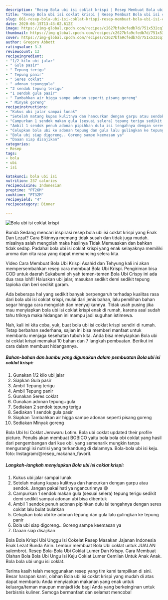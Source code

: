 ```yaml
---
description: "Resep Bola ubi isi coklat krispi | Resep Membuat Bola ubi isi coklat krispi Yang Menggugah Selera"
title: "Resep Bola ubi isi coklat krispi | Resep Membuat Bola ubi isi coklat krispi Yang Menggugah Selera"
slug: 661-resep-bola-ubi-isi-coklat-krispi-resep-membuat-bola-ubi-isi-coklat-krispi-yang-menggugah-selera
date: 2020-06-15T13:43:02.612Z
image: https://img-global.cpcdn.com/recipes/c2627bfa9cfedb7d/751x532cq70/bola-ubi-isi-coklat-krispi-foto-resep-utama.jpg
thumbnail: https://img-global.cpcdn.com/recipes/c2627bfa9cfedb7d/751x532cq70/bola-ubi-isi-coklat-krispi-foto-resep-utama.jpg
cover: https://img-global.cpcdn.com/recipes/c2627bfa9cfedb7d/751x532cq70/bola-ubi-isi-coklat-krispi-foto-resep-utama.jpg
author: Gregory Abbott
ratingvalue: 3.3
reviewcount: 13
recipeingredient:
- "1/2 kilo ubi jalar"
- " Gula pasir"
- " Tepung terigu"
- " Tepung panir"
- " Seres coklat"
- " adonan tepunggula"
- "2 sendok tepung terigu"
- "1 sendok gula pasir"
- " Tambahkan air higga sampe adonan seperti pisang goreng"
- " Minyak goreng"
recipeinstructions:
- "Kukus ubi jalar sampai lunak"
- "Setelah matang kupas kulitnya dan hancurkan dengan garpu atau sendok. Jangan pakai hati ya ngancurinnya 😄"
- "Campurkan 1 sendok makan gula (sesuai selera) tepung terigu sedikit demi sedikit sampai adonan ubi bisa dibentuk"
- "Ambil 1 sendok penuh adonan pipihkan dulu isi tengahnya dengan seres coklat lalu bulat bulatkan"
- "Celupkan bola ubi ke adonan tepung dan gula lalu gulingkan ke tepung panir"
- "Bola ubi siap digoreng.. Goreng sampe keemasan ya"
- "Daaan siap disajikan"
categories:
- Resep
tags:
- bola
- ubi
- isi

katakunci: bola ubi isi 
nutrition: 237 calories
recipecuisine: Indonesian
preptime: "PT26M"
cooktime: "PT32M"
recipeyield: "4"
recipecategory: Dinner

---
```



![Bola ubi isi coklat krispi](https://img-global.cpcdn.com/recipes/c2627bfa9cfedb7d/751x532cq70/bola-ubi-isi-coklat-krispi-foto-resep-utama.jpg)

Bunda Sedang mencari inspirasi resep bola ubi isi coklat krispi yang Enak Dan Lezat? Cara Bikinnya memang tidak susah dan tidak juga mudah. misalnya salah mengolah maka hasilnya Tidak Memuaskan dan bahkan tidak sedap. Padahal bola ubi isi coklat krispi yang enak selayaknya memiliki aroma dan cita rasa yang dapat memancing selera kita.

Video Cara Membuat Bola Ubi Krispi Asahid dan Tehyung kali ini akan mempersembahkan resep cara membuat Bola Ubi Krispi. Pengiriman bisa COD untuk daerah Sukabumi oh yah temen-temen Bola Ubi Crispy ini ada dua rasa loh!!! Haluskan ubi jalar, masukan sedikit demi sedikit tepung tapioka dan beri sedikit garam.

Ada beberapa hal yang sedikit banyak berpengaruh terhadap kualitas rasa dari bola ubi isi coklat krispi, mulai dari jenis bahan, lalu pemilihan bahan segar hingga cara mengolah dan menyajikannya. Tidak usah pusing jika mau menyiapkan bola ubi isi coklat krispi enak di rumah, karena asal sudah tahu triknya maka hidangan ini mampu jadi suguhan istimewa.


Nah, kali ini kita coba, yuk, buat bola ubi isi coklat krispi sendiri di rumah. Tetap berbahan sederhana, sajian ini bisa memberi manfaat untuk membantu menjaga kesehatan tubuh kita. Anda bisa menyiapkan Bola ubi isi coklat krispi memakai 10 bahan dan 7 langkah pembuatan. Berikut ini cara dalam membuat hidangannya.

<!--inarticleads1-->

##### Bahan-bahan dan bumbu yang digunakan dalam pembuatan Bola ubi isi coklat krispi:

1. Gunakan 1/2 kilo ubi jalar
1. Siapkan  Gula pasir
1. Ambil  Tepung terigu
1. Ambil  Tepung panir
1. Gunakan  Seres coklat
1. Gunakan  adonan tepung+gula
1. Sediakan 2 sendok tepung terigu
1. Sediakan 1 sendok gula pasir
1. Siapkan  Tambahkan air higga sampe adonan seperti pisang goreng
1. Sediakan  Minyak goreng


Bola Ubi Isi Coklat Jerowaru Lotim. Bola ubi coklat updated their profile picture. Penulis akan membuat BOBICO yaitu bola bola obi coklat yang hasil dari pengembangan dari kue obi. yang semenarik mungkin tanpa mengurangi isi nutrisi yang terkandung di dalamnya. Bola-bola ubi isi keju. foto: Instagram/@resep_makanan_favorit. 

<!--inarticleads2-->

##### Langkah-langkah menyiapkan Bola ubi isi coklat krispi:

1. Kukus ubi jalar sampai lunak
1. Setelah matang kupas kulitnya dan hancurkan dengan garpu atau sendok. Jangan pakai hati ya ngancurinnya 😄
1. Campurkan 1 sendok makan gula (sesuai selera) tepung terigu sedikit demi sedikit sampai adonan ubi bisa dibentuk
1. Ambil 1 sendok penuh adonan pipihkan dulu isi tengahnya dengan seres coklat lalu bulat bulatkan
1. Celupkan bola ubi ke adonan tepung dan gula lalu gulingkan ke tepung panir
1. Bola ubi siap digoreng.. Goreng sampe keemasan ya
1. Daaan siap disajikan


Bola Bola Krispi Ubi Unggu Isi Cokelat Resep Masakan Jajanan Indonesia Enak Lezat Bunda Airin. Lembur membuat Bola Ubi coklat untuk JUALAN salembrot. Resep Bola-Bola Ubi Coklat Lumer Dan Krispy. Cara Membuat Olahan Bola Bola Ubi Ungu Isi Keju Coklat Lumer Cemilan Untuk Anak Anak. Bola bola ubi ungu isi coklat. 

Terima kasih telah menggunakan resep yang tim kami tampilkan di sini. Besar harapan kami, olahan Bola ubi isi coklat krispi yang mudah di atas dapat membantu Anda menyiapkan makanan yang enak untuk keluarga/teman maupun menjadi ide bagi Anda yang berkeinginan untuk berbisnis kuliner. Semoga bermanfaat dan selamat mencoba!
